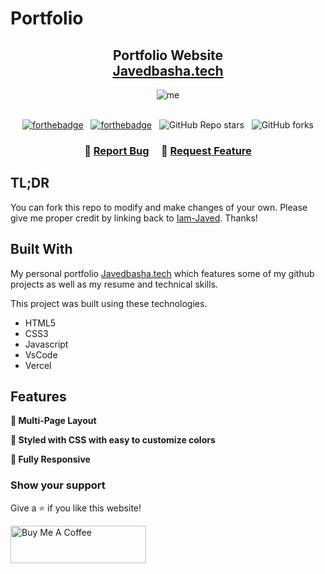 # Portfolio

<h2 align="center">
  Portfolio Website<br/>
  <a href="https://javedbasha.vercel.app/" target="_blank">Javedbasha.tech</a>
</h2>
<div align="center">
<img src="https://github.com/Iam-Javed/Portfolio/assets/106265348/874b55c4-e324-4a66-a0a1-80d5b55d75d7" alt="me">

</div>

<br/>

<center>

[![forthebadge](https://forthebadge.com/images/badges/built-with-love.svg)](https://forthebadge.com) &nbsp;
[![forthebadge](https://forthebadge.com/images/badges/open-source.svg)](https://forthebadge.com) &nbsp;
![GitHub Repo stars](https://img.shields.io/github/stars/Iam-Javed/Portfolio?color=red&logo=github&style=for-the-badge) &nbsp;
![GitHub forks](https://img.shields.io/github/forks/Iam-Javed/Portfolio?color=red&logo=github&style=for-the-badge)

</center>

<h3 align="center">
    🔹
    <a href="https://github.com/Iam-Javed/Portfolio/issues">Report Bug</a> &nbsp; &nbsp;
    🔹
    <a href="https://github.com/Iam-Javed/Portfolio/issues">Request Feature</a>
</h3>

## TL;DR

You can fork this repo to modify and make changes of your own. Please give me proper credit by linking back to [Iam-Javed](https://github.com/Iam-Javed/Portfolio). Thanks!

## Built With

My personal portfolio <a href="https://javedbasha.vercel.app/" target="_blank">Javedbasha.tech</a> which features some of my github projects as well as my resume and technical skills.<br/>

This project was built using these technologies.

- HTML5
- CSS3
- Javascript
- VsCode
- Vercel

## Features

**📖 Multi-Page Layout**

**🎨 Styled with CSS with easy to customize colors**

**📱 Fully Responsive**


### Show your support

Give a ⭐ if you like this website!

<a href="https://www.buymeacoffee.com/Javed2541" target="_blank"><img src="https://cdn.buymeacoffee.com/buttons/v2/default-violet.png" alt="Buy Me A Coffee" height= "60px" width= "217px" ></a>
